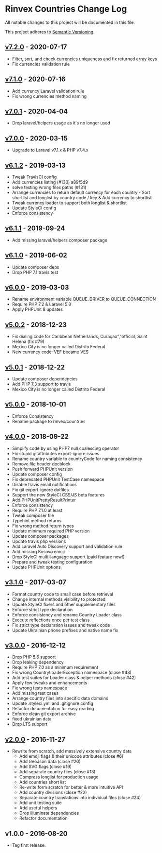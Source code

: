 # Rinvex Countries Change Log

All notable changes to this project will be documented in this file.

This project adheres to [Semantic Versioning](CONTRIBUTING.md).


## [v7.2.0] - 2020-07-17
- Filter, sort, and check currencies uniqueness and fix returned array keys
- Fix currencies validation rule

## [v7.1.0] - 2020-07-16
- Add currency Laravel validation rule
- Fix wrong currencies method naming

## [v7.0.1] - 2020-04-04
- Drop laravel/helpers usage as it's no longer used

## [v7.0.0] - 2020-03-15
- Upgrade to Laravel v7.1.x & PHP v7.4.x

## [v6.1.2] - 2019-03-13
- Tweak TravisCI config
- Add currencies listing (#130)	a89f5d9
- solve testing wrong files paths (#131)
- Arrange currencies to return default currency for each country - Sort shortlist and longlist by country code / key & Add currency to shortlist
- Tweak currency loader to support both longlist & shortlist
- Update StyleCI config
- Enforce consistency

## [v6.1.1] - 2019-09-24
- Add missing laravel/helpers composer package

## [v6.1.0] - 2019-06-02
- Update composer deps
- Drop PHP 7.1 travis test

## [v6.0.0] - 2019-03-03
- Rename environment variable QUEUE_DRIVER to QUEUE_CONNECTION
- Require PHP 7.2 & Laravel 5.8
- Apply PHPUnit 8 updates

## [v5.0.2] - 2018-12-23
- Fix dialing code for Caribbean Netherlands, Curaçao","official, Saint Helena (fix #79)
- Mexico City is no longer called Distrito Federal
- New currency code: VEF became VES

## [v5.0.1] - 2018-12-22
- Update composer dependencies
- Add PHP 7.3 support to travis
- Mexico City is no longer called Distrito Federal

## [v5.0.0] - 2018-10-01
- Enforce Consistency
- Rename package to rinvex/countries

## [v4.0.0] - 2018-09-22
- Simplify code by using PHP7 null coalescing operator
- Fix stupid gitattributes export-ignore issues
- Rename country variable to countryCode for naming consistency
- Remove file header docblock
- Push forward PHPUnit version
- Update composer config
- Fix deprecated PHPUnit TestCase namespace
- Disable travis email notifications
- Fix git export-ignore dotfiles
- Support the new StyleCI CSS/JS beta features
- Add PHPUnitPrettyResultPrinter
- Enforce consistency
- Require PHP 7.1.0 at least
- Tweak composer file
- Typehint method returns
- Fix wrong method return types
- Update minimum required PHP version
- Update composer packages
- Update travis php versions
- Add Laravel Auto Discovery support and validation rule
- Add missing Kosovo emoji
- Drop StyleCI multi-language support (paid feature now!)
- Prepare and tweak testing configuration
- Update PHPUnit options

## [v3.1.0] - 2017-03-07
- Format country code to small case before retrieval
- Change internal methods visibility to protected
- Update StyleCI fixers and other supplementary files
- Enforce strict type declaration
- Enforce consistency and rename Country Loader class
- Execute reflections once per test class
- Fix strict type declaration issues and tweak code
- Update Ukrainian phone prefixes and native name fix

## [v3.0.0] - 2016-12-12
- Drop PHP 5.6 support
- Drop leaking dependency
- Require PHP 7.0 as a minimum requirement
- Fix wrong CountryLoaderException namespace (close #43)
- Add test suites for Loader class & helper methods (close #42)
- Apply few tweaks and enhancements
- Fix wrong tests namespace
- Add missing test cases
- Arrange country files into specific data domains
- Update .styleci.yml and .gitignore config
- Refactor documentation for easy reading
- Enforce clean git export archive
- fixed ukrainian data
- Drop LTS support

## [v2.0.0] - 2016-11-27
- Rewrite from scratch, add massively extensive country data
  - Add emoji flags & their unicode attributes (close #6)
  - Add GeoJson data (close #20)
  - Add SVG flags (close #19)
  - Add separate country files (close #13)
  - Compress longlist for production usage
  - Add countries short list
  - Re-write form scratch for better & more intuitive API
  - Add country divisions (close #22)
  - Separate country translations into individual files (close #24)
  - Add unit testing suite
  - Add useful helpers
  - Drop illuminate dependencies
  - Refactor documentation

## v1.0.0 - 2016-08-20
- Tag first release.

[v7.2.0]: https://github.com/rinvex/countries/compare/v7.1.0...v7.2.0
[v7.1.0]: https://github.com/rinvex/countries/compare/v7.0.1...v7.1.0
[v7.0.1]: https://github.com/rinvex/countries/compare/v7.0.0...v7.0.1
[v7.0.0]: https://github.com/rinvex/countries/compare/v6.1.2...v7.0.0
[v6.1.2]: https://github.com/rinvex/countries/compare/v6.1.1...v6.1.2
[v6.1.1]: https://github.com/rinvex/countries/compare/v6.1.0...v6.1.1
[v6.1.0]: https://github.com/rinvex/countries/compare/v6.0.0...v6.1.0
[v6.0.0]: https://github.com/rinvex/countries/compare/v5.0.2...v6.0.0
[v5.0.2]: https://github.com/rinvex/countries/compare/v5.0.1...v5.0.2
[v5.0.1]: https://github.com/rinvex/countries/compare/v5.0.0...v5.0.1
[v5.0.0]: https://github.com/rinvex/countries/compare/v4.0.0...v5.0.0
[v4.0.0]: https://github.com/rinvex/countries/compare/v3.1.0...v4.0.0
[v3.1.0]: https://github.com/rinvex/countries/compare/v3.0.0...v3.1.0
[v3.0.0]: https://github.com/rinvex/countries/compare/v2.0.0...v3.0.0
[v2.0.0]: https://github.com/rinvex/countries/compare/v1.0.0...v2.0.0
